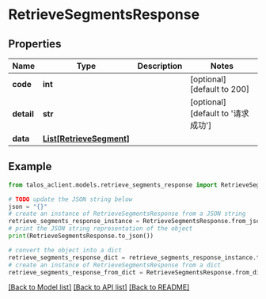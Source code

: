 # RetrieveSegmentsResponse


## Properties

Name | Type | Description | Notes
------------ | ------------- | ------------- | -------------
**code** | **int** |  | [optional] [default to 200]
**detail** | **str** |  | [optional] [default to '请求成功']
**data** | [**List[RetrieveSegment]**](RetrieveSegment.md) |  | 

## Example

```python
from talos_aclient.models.retrieve_segments_response import RetrieveSegmentsResponse

# TODO update the JSON string below
json = "{}"
# create an instance of RetrieveSegmentsResponse from a JSON string
retrieve_segments_response_instance = RetrieveSegmentsResponse.from_json(json)
# print the JSON string representation of the object
print(RetrieveSegmentsResponse.to_json())

# convert the object into a dict
retrieve_segments_response_dict = retrieve_segments_response_instance.to_dict()
# create an instance of RetrieveSegmentsResponse from a dict
retrieve_segments_response_from_dict = RetrieveSegmentsResponse.from_dict(retrieve_segments_response_dict)
```
[[Back to Model list]](../README.md#documentation-for-models) [[Back to API list]](../README.md#documentation-for-api-endpoints) [[Back to README]](../README.md)


